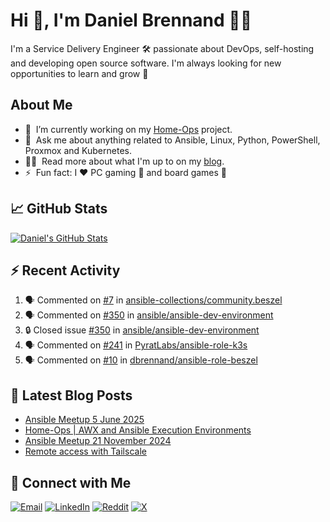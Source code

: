 # Hi 👋, I'm Daniel Brennand 👨‍💻

I'm a Service Delivery Engineer 🛠 passionate about DevOps, self-hosting and developing open source software. I'm always looking for new opportunities to learn and grow 🌱

## About Me

- 🔭 &nbsp;I’m currently working on my [Home-Ops](https://github.com/dbrennand/home-ops) project.
- 💬 &nbsp;Ask me about anything related to Ansible, Linux, Python, PowerShell, Proxmox and Kubernetes.
- 👨‍💻 &nbsp;Read more about what I'm up to on my [blog](https://dbren.uk).
- ⚡ &nbsp;Fun fact: I ❤️ PC gaming 👾 and board games 🎲

## 📈 GitHub Stats

[![Daniel's GitHub Stats](https://github-readme-stats.vercel.app/api?username=dbrennand&show_icons=true&count_private=true&hide_border=true&theme=dark)](https://github.com/anuraghazra/github-readme-stats)

## ⚡ Recent Activity

<!--START_SECTION:activity-->
1. 🗣 Commented on [#7](https://github.com/ansible-collections/community.beszel/issues/7#issuecomment-3233254954) in [ansible-collections/community.beszel](https://github.com/ansible-collections/community.beszel)
2. 🗣 Commented on [#350](https://github.com/ansible/ansible-dev-environment/issues/350#issuecomment-3228957882) in [ansible/ansible-dev-environment](https://github.com/ansible/ansible-dev-environment)
3. 🔒 Closed issue [#350](https://github.com/ansible/ansible-dev-environment/issues/350) in [ansible/ansible-dev-environment](https://github.com/ansible/ansible-dev-environment)
4. 🗣 Commented on [#241](https://github.com/PyratLabs/ansible-role-k3s/issues/241#issuecomment-3224660614) in [PyratLabs/ansible-role-k3s](https://github.com/PyratLabs/ansible-role-k3s)
5. 🗣 Commented on [#10](https://github.com/dbrennand/ansible-role-beszel/pull/10#issuecomment-3224602130) in [dbrennand/ansible-role-beszel](https://github.com/dbrennand/ansible-role-beszel)
<!--END_SECTION:activity-->

## 📝 Latest Blog Posts

<!-- BLOG-POST-LIST:START -->
- [Ansible Meetup 5 June 2025](https://dbren.uk/blog/ansible-meetup-5-june/)
- [Home-Ops | AWX and Ansible Execution Environments](https://dbren.uk/blog/homeops-ansible-ee/)
- [Ansible Meetup 21 November 2024](https://dbren.uk/blog/ansible-meetup-21-november/)
- [Remote access with Tailscale](https://dbren.uk/blog/tailscale/)
<!-- BLOG-POST-LIST:END -->

## 💬 Connect with Me

[![Email](https://img.shields.io/badge/Email-D14836?style=flat&logo=gmail&logoColor=white)](mailto:contact@danielbrennand.com) [![LinkedIn](https://img.shields.io/badge/Linkedin-%230077B5.svg?style=flat&logo=linkedin&logoColor=white)](https://www.linkedin.com/in/dbrenuk) [![Reddit](https://img.shields.io/badge/Reddit-FF4500?style=flat&logo=reddit&logoColor=white)](https://www.reddit.com/user/dbrenuk) [![X](https://img.shields.io/badge/X-%23000000.svg?style=flat&logo=X&logoColor=white)](https://twitter.com/dbrenuk)
